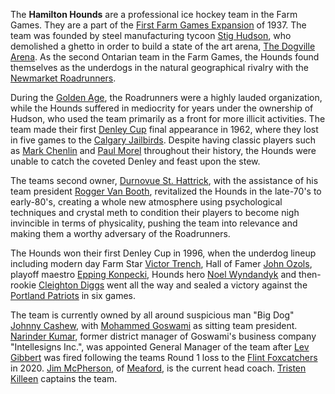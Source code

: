 The **Hamilton Hounds** are a professional ice hockey team in the Farm Games. They are a part of the [First Farm Games Expansion](first_farm_games_expansion) of 1937. The team was founded by steel manufacturing tycoon [Stig Hudson](#a), who demolished a ghetto in order to build a state of the art arena, [The Dogville Arena](#a). As the second Ontarian team in the Farm Games, the Hounds found themselves as the underdogs in the natural geographical rivalry with the [Newmarket Roadrunners](newmarket_roadrunners). 

During the [Golden Age](#a), the Roadrunners were a highly lauded organization, while the Hounds suffered in mediocrity for years under the ownership of Hudson, who used the team primarily as a front for more illicit activities. The team made their first [Denley Cup](denley_cup) final appearance in 1962, where they lost in five games to the [Calgary Jailbirds](calgary_jailbirds). Despite having classic players such as [Mark Chenlin](#a) and [Paul Morel](#a) throughout their history, the Hounds were unable to catch the coveted Denley and feast upon the stew. 

The teams second owner, [Durnovue St. Hattrick](#a), with the assistance of his team president [Rogger Van Booth](#a), revitalized the Hounds in the late-70's to early-80's, creating a whole new atmosphere using psychological techniques and crystal meth to condition their players to become nigh invincible in terms of physicality, pushing the team into relevance and making them a worthy adversary of the Roadrunners.

The Hounds won their first Denley Cup in 1996, when the underdog lineup including modern day Farm Star [Victor Trench](#a), Hall of Famer [John Ozols](#a), playoff maestro [Epping Konpecki](epping_konpecki), Hounds hero [Noel Wyndandyk](noel_wyndandyk) and then-rookie [Cleighton Diggs](#a) went all the way and sealed a victory against the [Portland Patriots](portland_patriots) in six games. 

The team is currently owned by all around suspicious man "Big Dog" [Johnny Cashew](#a), with [Mohammed Goswami](#a) as sitting team president. [Narinder Kumar](#a), former district manager of Goswami's business company "Intellesigns Inc.", was appointed General Manager of the team after [Lev Gibbert](lev_gibbert) was fired following the teams Round 1 loss to the [Flint Foxcatchers](#a) in 2020. [Jim McPherson](jim_mcpherson), of [Meaford](#a), is the current head coach. [Tristen Killeen](tristen_killeen) captains the team.